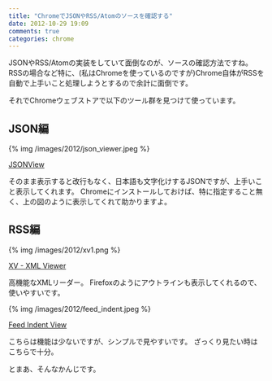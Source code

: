 ```yaml
---
title: "ChromeでJSONやRSS/Atomのソースを確認する"
date: 2012-10-29 19:09
comments: true
categories: chrome
---
```


JSONやRSS/Atomの実装をしていて面倒なのが、ソースの確認方法ですね。
RSSの場合など特に、(私はChromeを使っているのですが)Chrome自体がRSSを自動で上手いこと処理しようとするので余計に面倒です。

それでChromeウェブストアで以下のツール群を見つけて使っています。

## JSON編

{% img /images/2012/json_viewer.jpeg %}

[JSONView](https://chrome.google.com/webstore/detail/jsonview/chklaanhfefbnpoihckbnefhakgolnmc)

そのまま表示すると改行もなく、日本語も文字化けするJSONですが、上手いこと表示してくれます。
Chromeにインストールしておけば、特に指定すること無く、上の図のように表示してくれて助かりますよ。


## RSS編

{% img /images/2012/xv1.png %}

[XV - XML Viewer](https://chrome.google.com/webstore/detail/xv-%E2%80%94-xml-viewer/eeocglpgjdpaefaedpblffpeebgmgddk)

高機能なXMLリーダー。
Firefoxのようにアウトラインも表示してくれるので、使いやすいです。

{% img /images/2012/feed_indent.jpeg %}

[Feed Indent View](https://chrome.google.com/webstore/detail/feed-intent-viewer/oceapojkdgeophkjdijkpbjifdnfimdh)

こちらは機能は少ないですが、シンプルで見やすいです。
ざっくり見たい時はこちらで十分。


とまあ、そんなかんじです。


